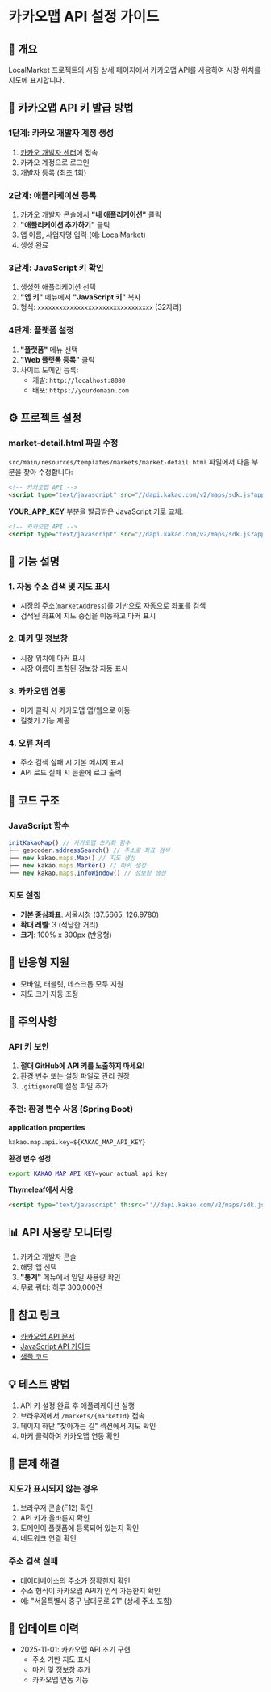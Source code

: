 # 카카오맵 API 설정 가이드

## 📍 개요
LocalMarket 프로젝트의 시장 상세 페이지에서 카카오맵 API를 사용하여 시장 위치를 지도에 표시합니다.

## 🔑 카카오맵 API 키 발급 방법

### 1단계: 카카오 개발자 계정 생성
1. [카카오 개발자 센터](https://developers.kakao.com/)에 접속
2. 카카오 계정으로 로그인
3. 개발자 등록 (최초 1회)

### 2단계: 애플리케이션 등록
1. 카카오 개발자 콘솔에서 **"내 애플리케이션"** 클릭
2. **"애플리케이션 추가하기"** 클릭
3. 앱 이름, 사업자명 입력 (예: LocalMarket)
4. 생성 완료

### 3단계: JavaScript 키 확인
1. 생성한 애플리케이션 선택
2. **"앱 키"** 메뉴에서 **"JavaScript 키"** 복사
3. 형식: `xxxxxxxxxxxxxxxxxxxxxxxxxxxxxxxx` (32자리)

### 4단계: 플랫폼 설정
1. **"플랫폼"** 메뉴 선택
2. **"Web 플랫폼 등록"** 클릭
3. 사이트 도메인 등록:
   - 개발: `http://localhost:8080`
   - 배포: `https://yourdomain.com`

## ⚙️ 프로젝트 설정

### market-detail.html 파일 수정
`src/main/resources/templates/markets/market-detail.html` 파일에서 다음 부분을 찾아 수정합니다:

```html
<!-- 카카오맵 API -->
<script type="text/javascript" src="//dapi.kakao.com/v2/maps/sdk.js?appkey=YOUR_APP_KEY&libraries=services"></script>
```

**YOUR_APP_KEY** 부분을 발급받은 JavaScript 키로 교체:

```html
<!-- 카카오맵 API -->
<script type="text/javascript" src="//dapi.kakao.com/v2/maps/sdk.js?appkey=xxxxxxxxxxxxxxxxxxxxxxxxxxxxxxxx&libraries=services"></script>
```

## 🎯 기능 설명

### 1. 자동 주소 검색 및 지도 표시
- 시장의 주소(`marketAddress`)를 기반으로 자동으로 좌표를 검색
- 검색된 좌표에 지도 중심을 이동하고 마커 표시

### 2. 마커 및 정보창
- 시장 위치에 마커 표시
- 시장 이름이 포함된 정보창 자동 표시

### 3. 카카오맵 연동
- 마커 클릭 시 카카오맵 앱/웹으로 이동
- 길찾기 기능 제공

### 4. 오류 처리
- 주소 검색 실패 시 기본 메시지 표시
- API 로드 실패 시 콘솔에 로그 출력

## 🔧 코드 구조

### JavaScript 함수
```javascript
initKakaoMap() // 카카오맵 초기화 함수
├── geocoder.addressSearch() // 주소로 좌표 검색
├── new kakao.maps.Map() // 지도 생성
├── new kakao.maps.Marker() // 마커 생성
└── new kakao.maps.InfoWindow() // 정보창 생성
```

### 지도 설정
- **기본 중심좌표**: 서울시청 (37.5665, 126.9780)
- **확대 레벨**: 3 (적당한 거리)
- **크기**: 100% x 300px (반응형)

## 📱 반응형 지원
- 모바일, 태블릿, 데스크톱 모두 지원
- 지도 크기 자동 조정

## 🚨 주의사항

### API 키 보안
1. **절대 GitHub에 API 키를 노출하지 마세요!**
2. 환경 변수 또는 설정 파일로 관리 권장
3. `.gitignore`에 설정 파일 추가

### 추천: 환경 변수 사용 (Spring Boot)

**application.properties**
```properties
kakao.map.api.key=${KAKAO_MAP_API_KEY}
```

**환경 변수 설정**
```bash
export KAKAO_MAP_API_KEY=your_actual_api_key
```

**Thymeleaf에서 사용**
```html
<script type="text/javascript" th:src="'//dapi.kakao.com/v2/maps/sdk.js?appkey=' + ${@environment.getProperty('kakao.map.api.key')} + '&libraries=services'"></script>
```

## 📊 API 사용량 모니터링
1. 카카오 개발자 콘솔
2. 해당 앱 선택
3. **"통계"** 메뉴에서 일일 사용량 확인
4. 무료 쿼터: 하루 300,000건

## 🔗 참고 링크
- [카카오맵 API 문서](https://apis.map.kakao.com/web/)
- [JavaScript API 가이드](https://apis.map.kakao.com/web/guide/)
- [샘플 코드](https://apis.map.kakao.com/web/sample/)

## 💡 테스트 방법
1. API 키 설정 완료 후 애플리케이션 실행
2. 브라우저에서 `/markets/{marketId}` 접속
3. 페이지 하단 "찾아가는 길" 섹션에서 지도 확인
4. 마커 클릭하여 카카오맵 연동 확인

## 🐛 문제 해결

### 지도가 표시되지 않는 경우
1. 브라우저 콘솔(F12) 확인
2. API 키가 올바른지 확인
3. 도메인이 플랫폼에 등록되어 있는지 확인
4. 네트워크 연결 확인

### 주소 검색 실패
- 데이터베이스의 주소가 정확한지 확인
- 주소 형식이 카카오맵 API가 인식 가능한지 확인
- 예: "서울특별시 중구 남대문로 21" (상세 주소 포함)

## 📝 업데이트 이력
- 2025-11-01: 카카오맵 API 초기 구현
  - 주소 기반 지도 표시
  - 마커 및 정보창 추가
  - 카카오맵 연동 기능
